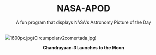 <div align="center">
  <h1>
    NASA-APOD
  </h1>
</div>
  
<div align="center">
  A fun program that displays NASA's Astronomy Picture of the Day
</div>

<br>

![](https://apod.nasa.gov/apod/image/2307/Chandrayaan3_Suresh_1485.jpg)1600px.jpg)Circumpolarv2comentada.jpg)

<p align = "center">
  <b>Chandrayaan-3 Launches to the Moon</b>
</p>
